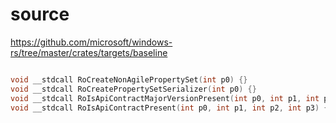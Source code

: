 # source

<https://github.com/microsoft/windows-rs/tree/master/crates/targets/baseline>

```c

void __stdcall RoCreateNonAgilePropertySet(int p0) {}
void __stdcall RoCreatePropertySetSerializer(int p0) {}
void __stdcall RoIsApiContractMajorVersionPresent(int p0, int p1, int p2) {}
void __stdcall RoIsApiContractPresent(int p0, int p1, int p2, int p3) {}

```
